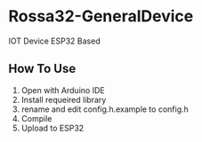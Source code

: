 # Rossa32-GeneralDevice
IOT Device ESP32 Based
## How To Use
1. Open with Arduino IDE
2. Install requeired library
3. rename and edit config.h.example to config.h
4. Compile
5. Upload to ESP32
